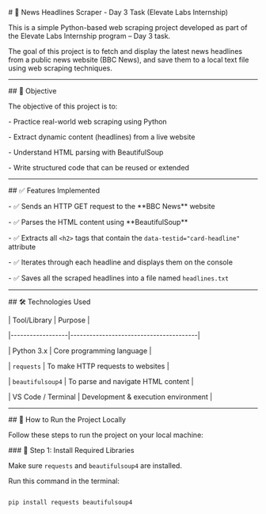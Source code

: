 \# 📰 News Headlines Scraper - Day 3 Task (Elevate Labs Internship)



This is a simple Python-based web scraping project developed as part of the Elevate Labs Internship program – Day 3 task.



The goal of this project is to fetch and display the latest news headlines from a public news website (BBC News), and save them to a local text file using web scraping techniques.



---



\## 📌 Objective



The objective of this project is to:

\- Practice real-world web scraping using Python

\- Extract dynamic content (headlines) from a live website

\- Understand HTML parsing with BeautifulSoup

\- Write structured code that can be reused or extended



---



\## ✅ Features Implemented



\- ✅ Sends an HTTP GET request to the \*\*BBC News\*\* website

\- ✅ Parses the HTML content using \*\*BeautifulSoup\*\*

\- ✅ Extracts all `<h2>` tags that contain the `data-testid="card-headline"` attribute

\- ✅ Iterates through each headline and displays them on the console

\- ✅ Saves all the scraped headlines into a file named `headlines.txt`



---



\## 🛠️ Technologies Used



| Tool/Library      | Purpose                                |

|------------------|----------------------------------------|

| Python 3.x        | Core programming language              |

| `requests`        | To make HTTP requests to websites      |

| `beautifulsoup4`  | To parse and navigate HTML content     |

| VS Code / Terminal | Development \& execution environment   |



---



\## 🧾 How to Run the Project Locally



Follow these steps to run the project on your local machine:



\### 🔧 Step 1: Install Required Libraries



Make sure `requests` and `beautifulsoup4` are installed.  

Run this command in the terminal:



```bash

pip install requests beautifulsoup4



